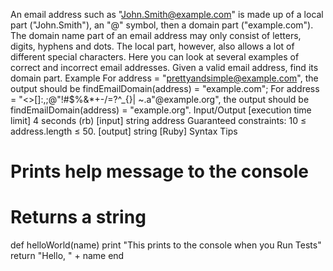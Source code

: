 An email address such as "John.Smith@example.com" is made up of a local part ("John.Smith"), an "@" symbol, then a domain part ("example.com").
The domain name part of an email address may only consist of letters, digits, hyphens and dots. The local part, however, also allows a lot of different special characters. Here you can look at several examples of correct and incorrect email addresses.
Given a valid email address, find its domain part.
Example
For address = "prettyandsimple@example.com", the output should be
findEmailDomain(address) = "example.com";
For address = "<>[]:,;@"!#$%&*+-/=?^_{}| ~.a"@example.org", the output should be
findEmailDomain(address) = "example.org".
Input/Output
[execution time limit] 4 seconds (rb)
[input] string address
Guaranteed constraints:
10 ≤ address.length ≤ 50.
[output] string
[Ruby] Syntax Tips
# Prints help message to the console
# Returns a string
def helloWorld(name)
    print "This prints to the console when you Run Tests"
    return "Hello, " + name
end
